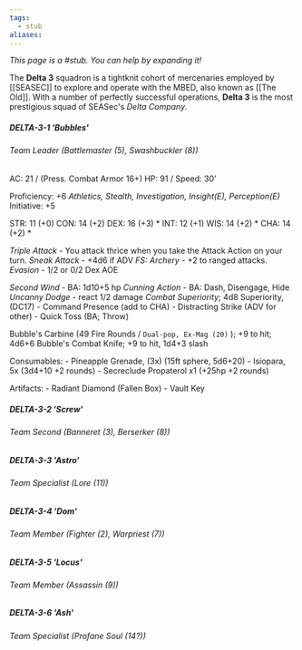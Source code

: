 ```yaml
---
tags:
  - stub
aliases:
---
```


*This page is a #stub. You can help by expanding it!*

The **Delta 3** squadron is a tightknit cohort of mercenaries employed by [[SEASEC]] to explore and operate with the MBED, also known as [[The Old]]. With a number of perfectly successful operations, **Delta 3** is the most prestigious squad of SEASec's *Delta Company*.

##### DELTA-3-1 'Bubbles'
###### Team Leader (Battlemaster (5), Swashbuckler (8))
AC: 21 / (Press. Combat Armor 16+)
HP: 91 / Speed: 30'

Proficiency: +6
*Athletics, Stealth, Investigation, Insight(E), Perception(E)*
Initiative: +5

STR: 11 (+0)
CON: 14 (+2)
DEX: 16 (+3) *
INT: 12 (+1)
WIS: 14 (+2) *
CHA: 14 (+2) *

*Triple Attack* - You attack thrice when you take the Attack Action on your turn.
*Sneak Attack* - +4d6 if ADV
*FS: Archery* - +2 to ranged attacks.
*Evasion* - 1/2 or 0/2 Dex AOE

*Second Wind* - BA: 1d10+5 hp
*Cunning Action* - BA: Dash, Disengage, Hide
*Uncanny Dodge* - react 1/2 damage
*Combat Superiority*; 4d8 Superiority, (DC17)
	- Command Presence (add to CHA)
	- Distracting Strike (ADV for other)
	- Quick Toss (BA; Throw)

Bubble's Carbine (49 Fire Rounds / `Dual-pop, Ex-Mag (20)` ); +9 to hit; 4d6+6
Bubble's Combat Knife; +9 to hit, 1d4+3 slash

Consumables:
	- Pineapple Grenade, (3x) (15ft sphere, 5d6+20)
	- Isiopara, 5x (3d4+10 +2 rounds)
	- Secreclude Propaterol x1 (+25hp +2 rounds)

Artifacts:
	- Radiant Diamond (Fallen Box)
	- Vault Key

##### DELTA-3-2 'Screw'
###### Team Second (Banneret (3), Berserker (8))
##### DELTA-3-3 'Astro'
###### Team Specialist (Lore (11))
##### DELTA-3-4 'Dom'
###### Team Member (Fighter (2), Warpriest (7))
##### DELTA-3-5 'Locus'
###### Team Member (Assassin (9))
##### DELTA-3-6 'Ash'
###### Team Specialist (Profane Soul (14?))
